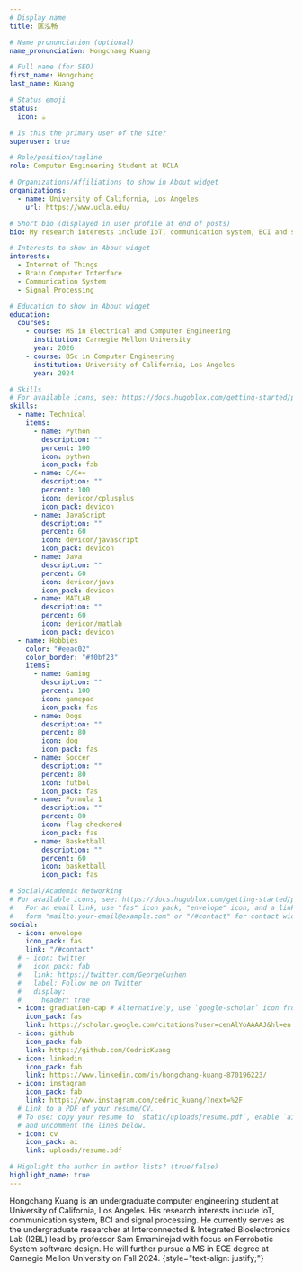 ```yaml
---
# Display name
title: 匡泓畅

# Name pronunciation (optional)
name_pronunciation: Hongchang Kuang

# Full name (for SEO)
first_name: Hongchang
last_name: Kuang

# Status emoji
status:
  icon: ☕️

# Is this the primary user of the site?
superuser: true

# Role/position/tagline
role: Computer Engineering Student at UCLA

# Organizations/Affiliations to show in About widget
organizations:
  - name: University of California, Los Angeles
    url: https://www.ucla.edu/

# Short bio (displayed in user profile at end of posts)
bio: My research interests include IoT, communication system, BCI and signal processing.

# Interests to show in About widget
interests:
  - Internet of Things
  - Brain Computer Interface
  - Communication System
  - Signal Processing

# Education to show in About widget
education:
  courses:
    - course: MS in Electrical and Computer Engineering
      institution: Carnegie Mellon University
      year: 2026
    - course: BSc in Computer Engineering
      institution: University of California, Los Angeles
      year: 2024

# Skills
# For available icons, see: https://docs.hugoblox.com/getting-started/page-builder/#icons
skills:
  - name: Technical
    items:
      - name: Python
        description: ""
        percent: 100
        icon: python
        icon_pack: fab
      - name: C/C++
        description: ""
        percent: 100
        icon: devicon/cplusplus
        icon_pack: devicon
      - name: JavaScript
        description: ""
        percent: 60
        icon: devicon/javascript
        icon_pack: devicon
      - name: Java
        description: ""
        percent: 60
        icon: devicon/java
        icon_pack: devicon
      - name: MATLAB
        description: ""
        percent: 60
        icon: devicon/matlab
        icon_pack: devicon
  - name: Hobbies
    color: "#eeac02"
    color_border: "#f0bf23"
    items:
      - name: Gaming
        description: ""
        percent: 100
        icon: gamepad
        icon_pack: fas
      - name: Dogs
        description: ""
        percent: 80
        icon: dog
        icon_pack: fas
      - name: Soccer
        description: ""
        percent: 80
        icon: futbol
        icon_pack: fas
      - name: Formula 1
        description: ""
        percent: 80
        icon: flag-checkered
        icon_pack: fas
      - name: Basketball
        description: ""
        percent: 60
        icon: basketball
        icon_pack: fas

# Social/Academic Networking
# For available icons, see: https://docs.hugoblox.com/getting-started/page-builder/#icons
#   For an email link, use "fas" icon pack, "envelope" icon, and a link in the
#   form "mailto:your-email@example.com" or "/#contact" for contact widget.
social:
  - icon: envelope
    icon_pack: fas
    link: "/#contact"
  # - icon: twitter
  #   icon_pack: fab
  #   link: https://twitter.com/GeorgeCushen
  #   label: Follow me on Twitter
  #   display:
  #     header: true
  - icon: graduation-cap # Alternatively, use `google-scholar` icon from `ai` icon pack
    icon_pack: fas
    link: https://scholar.google.com/citations?user=cenAlYoAAAAJ&hl=en
  - icon: github
    icon_pack: fab
    link: https://github.com/CedricKuang
  - icon: linkedin
    icon_pack: fab
    link: https://www.linkedin.com/in/hongchang-kuang-870196223/
  - icon: instagram
    icon_pack: fab
    link: https://www.instagram.com/cedric_kuang/?next=%2F
  # Link to a PDF of your resume/CV.
  # To use: copy your resume to `static/uploads/resume.pdf`, enable `ai` icons in `params.yaml`,
  # and uncomment the lines below.
  - icon: cv
    icon_pack: ai
    link: uploads/resume.pdf

# Highlight the author in author lists? (true/false)
highlight_name: true
---
```


Hongchang Kuang is an undergraduate computer engineering student at University of California, Los Angeles. His research interests include IoT, communication system, BCI and signal processing. He currently serves as the undergraduate researcher at Interconnected & Integrated Bioelectronics Lab (I2BL) lead by professor Sam Emaminejad with focus on Ferrobotic System software design. He will further pursue a MS in ECE degree at Carnegie Mellon University on Fall 2024.
{style="text-align: justify;"}
